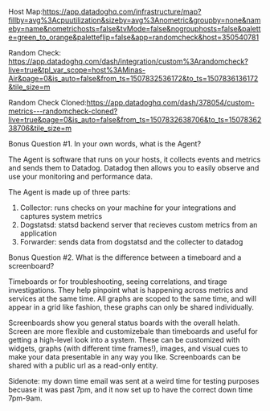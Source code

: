 Host Map:https://app.datadoghq.com/infrastructure/map?fillby=avg%3Acpuutilization&sizeby=avg%3Anometric&groupby=none&nameby=name&nometrichosts=false&tvMode=false&nogrouphosts=false&palette=green_to_orange&paletteflip=false&app=randomcheck&host=350540781

Random Check: https://app.datadoghq.com/dash/integration/custom%3Arandomcheck?live=true&tpl_var_scope=host%3AMinas-Air&page=0&is_auto=false&from_ts=1507832536172&to_ts=1507836136172&tile_size=m

Random Check Cloned:https://app.datadoghq.com/dash/378054/custom-metrics---randomcheck-cloned?live=true&page=0&is_auto=false&from_ts=1507832638706&to_ts=1507836238706&tile_size=m


Bonus Question #1. In your own words, what is the Agent?

The Agent is software that runs on your hosts, it collects events and metrics and sends them to Datadog. Datadog then allows you to easily observe and use your monitoring and performance data.

The Agent is made up of three parts: 
1. Collector: runs checks on your machine for your integrations and captures system metrics
2. Dogstatsd: statsd backend server that recieves custom metrics from an application
3. Forwarder: sends data from dogstatsd and the collecter to datadog

Bonus Question #2. What is the difference between a timeboard and a screenboard?

Timeboards or for troubleshooting, seeing correlations, and tirage investigations.  They help pinpoint what is happening across metrics and services at the same time.  All graphs are scoped to the same time, and will appear in a grid like fashion, these graphs can only be shared individually.

Screenboards show you general status boards with the overall helath.  Screen are more flexible and customizebale than timeboards and useful for getting a high-level look into a system. These can be customized with widgets, graphs (with different time frames!), images, and visual cues to make your data presentable in any way you like. Screenboards can be shared with a public url as a read-only entity.

Sidenote: my down time email was sent at a weird time for testing purposes becuase it was past 7pm, and it now set up to have the correct down time 7pm-9am.
